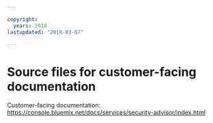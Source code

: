 ```yaml
---

copyright:
  years: 2018
lastupdated: "2018-03-07"

---
```


# Source files for customer-facing documentation

Customer-facing documentation: https://console.bluemix.net/docs/services/security-advisor/index.html



